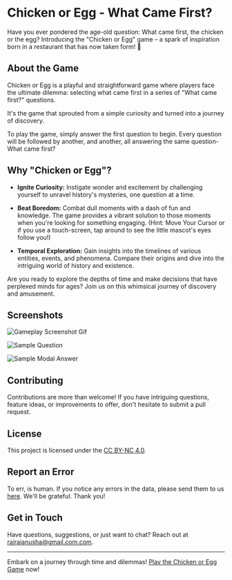 # Chicken or Egg - What Came First?

Have you ever pondered the age-old question: What came first, the chicken or the egg? Introducing the "Chicken or Egg" game – a spark of inspiration born in a restaurant that has now taken form! 🥚

## About the Game

Chicken or Egg is a playful and straightforward game where players face the ultimate dilemma: selecting what came first in a series of "What came first?" questions. 

It's the game that sprouted from a simple curiosity and turned into a journey of discovery. 

To play the game, simply answer the first question to begin. Every question will be followed by another, and another, all answering the same question- What came first?

## Why "Chicken or Egg"?

- **Ignite Curiosity:** Instigate wonder and excitement by challenging yourself to unravel history's mysteries, one question at a time.

- **Beat Boredom:** Combat dull moments with a dash of fun and knowledge. The game provides a vibrant solution to those moments when you're looking for something engaging. (Hint: Move Your Cursor or if you use a touch-screen, tap around to see the little mascot's eyes follow you!)

- **Temporal Exploration:** Gain insights into the timelines of various entities, events, and phenomena. Compare their origins and dive into the intriguing world of history and existence.

Are you ready to explore the depths of time and make decisions that have perplexed minds for ages? Join us on this whimsical journey of discovery and amusement.

## Screenshots

![Gameplay Screenshot Gif](https://i.ibb.co/kKHLQT7/chickenoregg.gif)

![Sample Question](https://i.ibb.co/ctDzFnN/image.png)

![Sample Modal Answer](https://i.ibb.co/wKMw1Fg/image.png)


## Contributing

Contributions are more than welcome! If you have intriguing questions, feature ideas, or improvements to offer, don't hesitate to submit a pull request.

## License

This project is licensed under the [CC BY-NC 4.0](https://creativecommons.org/licenses/by-nc/4.0/).

## Report an Error

To err, is human. If you notice any errors in the data, please send them to us [here](https://forms.gle/8zuRuFXB2PZJo7vHA). We'll be grateful. Thank you!

## Get in Touch

Have questions, suggestions, or just want to chat? Reach out at [rairaianusha@gmail.com.com](mailto:rairaianusha@gmail.com.com).

---

Embark on a journey through time and dilemmas! [Play the Chicken or Egg Game](https://chicken-or-egg.web.app/) now!
